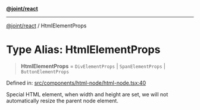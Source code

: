 [**@joint/react**](../README.md)

***

[@joint/react](../README.md) / HtmlElementProps

# Type Alias: HtmlElementProps

> **HtmlElementProps** = `DivElementProps` \| `SpanElementProps` \| `ButtonElementProps`

Defined in: [src/components/html-node/html-node.tsx:40](https://github.com/samuelgja/joint/blob/main/packages/joint-react/src/components/html-node/html-node.tsx#L40)

Special HTML element, when width and height are set, we will not automatically resize the parent node element.
